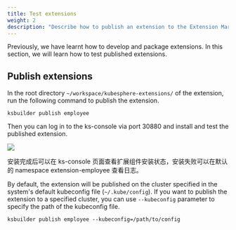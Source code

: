 ```yaml
---
title: Test extensions
weight: 2
description: "Describe how to publish an extension to the Extension Marketplace and test the extension."
---
```


Previously, we have learnt how to develop and package extensions. In this section, we will learn how to test published extensions.

## Publish extensions

In the root directory `~/workspace/kubesphere-extensions/` of the extension, run the following command to publish the extension.

```shell
ksbuilder publish employee
```

Then you can log in to the ks-console via port 30880 and install and test the published extension.

![](./kubesphere-extensions.png)

安装完成后可以在 ks-console 页面查看扩展组件安装状态，安装失败可以在默认的 namespace extension-employee 查看日志。

By default, the extension will be published on the cluster specified in the system's default kubeconfig file (`~/.kube/config`). If you want to publish the extension to a specified cluster, you can use `--kubeconfig` parameter to specify the path of the kubeconfig file.

```shell
ksbuilder publish employee --kubeconfig=/path/to/config
```
